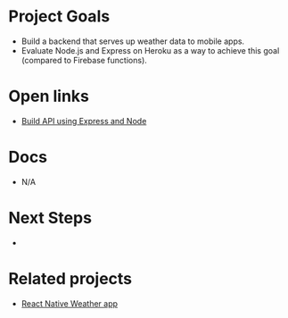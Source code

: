 Project Goals
=============
- Build a backend that serves up weather data to mobile apps.
- Evaluate Node.js and Express on Heroku as a way to achieve this goal (compared to
  Firebase functions).

Open links
==========
- [Build API using Express and Node](https://scotch.io/amp/tutorials/build-a-restful-api-using-node-and-express-4)

Docs
====
- N/A

Next Steps
==========
- 

Related projects
================
- [React Native Weather app](https://github.com/r3bl-alliance/react-native-weather/blob/master/TODO.md)